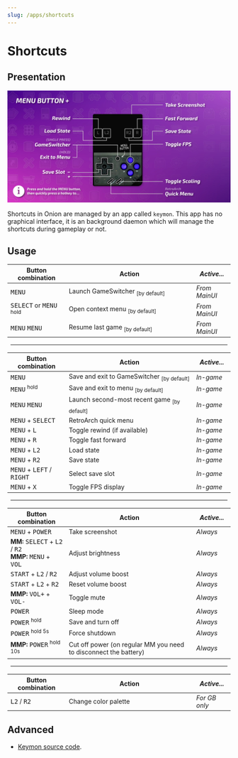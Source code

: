 ```yaml
---
slug: /apps/shortcuts
---
```


# Shortcuts

## Presentation

![](./assets/shortcuts.webp)

Shortcuts in Onion are managed by an app called `keymon`. This app has no graphical interface, it is an background daemon which will manage the shortcuts during gameplay or not.

## Usage



<table align="center">
    <thead>
        <tr>
            <th>Button combination</th>
            <th>Action</th>
            <th><em>Active...</em></th>
        </tr>
    </thead>
    <tbody>
        <tr>
            <td><kbd>MENU</kbd></td>
            <td>Launch GameSwitcher <sub>[by default]</sub></td>
            <td><em>From MainUI</em></td>
        </tr>
        <tr>
            <td><kbd>SELECT</kbd> or <kbd>MENU</kbd> <sup>hold</sup></td>
            <td>Open context menu <sub>[by default]</sub></td>
            <td><em>From MainUI</em></td>
        </tr>
        <tr>
            <td><kbd>MENU</kbd> <kbd>MENU</kbd></td>
            <td>Resume last game <sub>[by default]</sub></td>
            <td><em>From MainUI</em></td>
        </tr>
    </tbody>
    <tr class="table-separator">
        <td colspan="3">
            <hr />
        </td>
    </tr>
    <thead>
        <tr>
            <th>Button combination</th>
            <th>Action</th>
            <th><em>Active...</em></th>
        </tr>
    </thead>
    <tbody>
        <tr>
            <td><kbd>MENU</kbd></td>
            <td>Save and exit to GameSwitcher <sub>[by default]</sub></td>
            <td><em>In-game</em></td>
        </tr>
        <tr>
            <td><kbd>MENU</kbd> <sup>hold</sup></td>
            <td>Save and exit to menu <sub>[by default]</sub></td>
            <td><em>In-game</em></td>
        </tr>
        <tr>
            <td><kbd>MENU</kbd> <kbd>MENU</kbd></td>
            <td>Launch second-most recent game <sub>[by default]</sub></td>
            <td><em>In-game</em></td>
        </tr>
        <tr>
            <td><kbd>MENU</kbd> + <kbd>SELECT</kbd></td>
            <td>RetroArch quick menu</td>
            <td><em>In-game</em></td>
        </tr>
        <tr>
            <td><kbd>MENU</kbd> + <kbd>L</kbd></td>
            <td>Toggle rewind (if available)</td>
            <td><em>In-game</em></td>
        </tr>
        <tr>
            <td><kbd>MENU</kbd> + <kbd>R</kbd></td>
            <td>Toggle fast forward</td>
            <td><em>In-game</em></td>
        </tr>
        <tr>
            <td><kbd>MENU</kbd> + <kbd>L2</kbd></td>
            <td>Load state</td>
            <td><em>In-game</em></td>
        </tr>
        <tr>
            <td><kbd>MENU</kbd> + <kbd>R2</kbd></td>
            <td>Save state</td>
            <td><em>In-game</em></td>
        </tr>
        <tr>
            <td><kbd>MENU</kbd> + <kbd>LEFT</kbd> / <kbd>RIGHT</kbd></td>
            <td>Select save slot</td>
            <td><em>In-game</em></td>
        </tr>
        <tr>
            <td><kbd>MENU</kbd> + <kbd>X</kbd></td>
            <td>Toggle FPS display</td>
            <td><em>In-game</em></td>
        </tr>
    </tbody>
    <tr class="table-separator">
        <td colspan="3">
            <hr />
        </td>
    </tr>
    <thead>
        <tr>
            <th>Button combination</th>
            <th>Action</th>
            <th><em>Active...</em></th>
        </tr>
    </thead>
    <tbody>
        <tr>
            <td><kbd>MENU</kbd> + <kbd>POWER</kbd></td>
            <td>Take screenshot</td>
            <td><em>Always</em></td>
        </tr>
        <tr>
            <td><b>MM:</b> <kbd>SELECT</kbd> + <kbd>L2</kbd> / <kbd>R2</kbd><br /><b>MMP:</b> <kbd>MENU</kbd> +
                <kbd>VOL</kbd></td>
            <td>Adjust brightness</td>
            <td><em>Always</em></td>
        </tr>
        <tr>
            <td><kbd>START</kbd> + <kbd>L2</kbd> / <kbd>R2</kbd></td>
            <td>Adjust volume boost</td>
            <td><em>Always</em></td>
        </tr>
        <tr>
            <td><kbd>START</kbd> + <kbd>L2</kbd> + <kbd>R2</kbd></td>
            <td>Reset volume boost</td>
            <td><em>Always</em></td>
        </tr>
        <tr>
            <td><b>MMP:</b> <kbd>VOL+</kbd> + <kbd>VOL-</kbd></td>
            <td>Toggle mute</td>
            <td><em>Always</em></td>
        </tr>
        <tr>
            <td><kbd>POWER</kbd></td>
            <td>Sleep mode</td>
            <td><em>Always</em></td>
        </tr>
        <tr>
            <td><kbd>POWER</kbd> <sup>hold</sup></td>
            <td>Save and turn off</td>
            <td><em>Always</em></td>
        </tr>
        <tr>
            <td><kbd>POWER</kbd> <sup>hold 5s</sup></td>
            <td>Force shutdown</td>
            <td><em>Always</em></td>
        </tr>
        <tr>
            <td><b>MMP:</b> <kbd>POWER</kbd> <sup>hold 10s</sup></td>
            <td>Cut off power (on regular MM you need to disconnect the battery)</td>
            <td><em>Always</em></td>
        </tr>
    </tbody>
    <tr class="table-separator">
        <td colspan="3">
            <hr />
        </td>
    </tr>
    <thead>
        <tr>
            <th>Button combination</th>
            <th>Action</th>
            <th><em>Active...</em></th>
        </tr>
    </thead>
    <tbody>
        <tr>
            <td><kbd>L2</kbd> / <kbd>R2</kbd></td>
            <td>Change color palette</td>
            <td><em>For GB only</em></td>
        </tr>
    </tbody>
</table>

## Advanced

- [Keymon source code](https://github.com/OnionUI/Onion/blob/main/src/keymon/keymon.c).